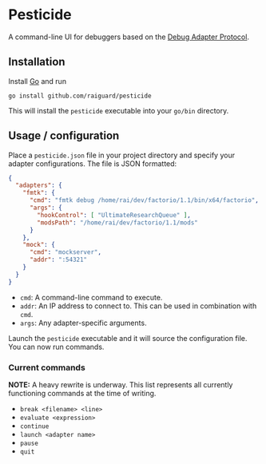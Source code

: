 # Pesticide

A command-line UI for debuggers based on the [Debug Adapter Protocol](https://microsoft.github.io/debug-adapter-protocol/).

## Installation

Install [Go](https://golang.org) and run

```
go install github.com/raiguard/pesticide
```

This will install the `pesticide` executable into your `go/bin` directory.

## Usage / configuration

Place a `pesticide.json` file in your project directory and specify your adapter configurations. The file is JSON formatted:

```json
{
  "adapters": {
    "fmtk": {
      "cmd": "fmtk debug /home/rai/dev/factorio/1.1/bin/x64/factorio",
      "args": {
        "hookControl": [ "UltimateResearchQueue" ],
        "modsPath": "/home/rai/dev/factorio/1.1/mods"
      }
    },
    "mock": {
      "cmd": "mockserver",
      "addr": ":54321"
    }
  }
}
```

- `cmd`: A command-line command to execute.
- `addr`: An IP address to connect to. This can be used in combination with `cmd`.
- `args`: Any adapter-specific arguments.

Launch the `pesticide` executable and it will source the configuration file. You can now run commands.

### Current commands

**NOTE:** A heavy rewrite is underway. This list represents all currently functioning commands at the time of writing.

- `break <filename> <line>`
- `evaluate <expression>`
- `continue`
- `launch <adapter name>`
- `pause`
- `quit`
